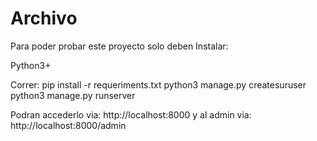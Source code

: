 # Archivo

Para poder probar este proyecto solo deben Instalar:

Python3+

Correr: 
pip install -r requeriments.txt
python3 manage.py createsuruser
python3 manage.py runserver

Podran accederlo via: http://localhost:8000
y al admin via: http://localhost:8000/admin
